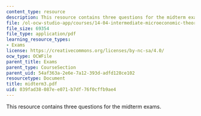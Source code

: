 ```yaml
---
content_type: resource
description: This resource contains three questions for the midterm exams.
file: /ol-ocw-studio-app/courses/14-04-intermediate-microeconomic-theory-fall-2006/039fad38087ee071b7df76f0cffb9ae4_midterm3.pdf
file_size: 69354
file_type: application/pdf
learning_resource_types:
- Exams
license: https://creativecommons.org/licenses/by-nc-sa/4.0/
ocw_type: OCWFile
parent_title: Exams
parent_type: CourseSection
parent_uid: 54af363a-2e6e-7a12-393d-adfd128ce102
resourcetype: Document
title: midterm3.pdf
uid: 039fad38-087e-e071-b7df-76f0cffb9ae4
---
```

This resource contains three questions for the midterm exams.